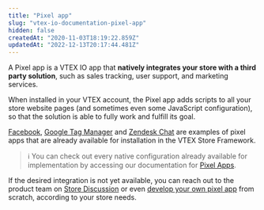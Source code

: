 ```yaml
---
title: "Pixel app"
slug: "vtex-io-documentation-pixel-app"
hidden: false
createdAt: "2020-11-03T18:19:22.859Z"
updatedAt: "2022-12-13T20:17:44.481Z"
---
```

A Pixel app is a VTEX IO app that **natively integrates your store with a third party solution**, such as sales tracking, user support, and marketing services.

When installed in your VTEX account, the Pixel app adds scripts to all your store website pages (and sometimes even some JavaScript configuration), so that the solution is able to fully work and fulfill its goal.

[Facebook](https://developers.vtex.com/vtex-developer-docs/docs/vtex-facebook-pixel/), [Google Tag Manager](https://developers.vtex.com/vtex-developer-docs/docs/vtex-google-tag-manager/) and [Zendesk Chat](https://developers.vtex.com/vtex-developer-docs/docs/vtex-zendesk-chat/) are examples of pixel apps that are already available for installation in the VTEX Store Framework.

> ℹ️ You can check out every native configuration already available for implementation by accessing our documentation for [Pixel Apps](https://developers.vtex.com/vtex-developer-docs/docs/pixel-apps/).

If the desired integration is not yet available, you can reach out to the product team on [Store Discussion](https://github.com/vtex-apps/store-discussion) or even [develop your own pixel app](https://developers.vtex.com/vtex-developer-docs/docs/vtex-io-documentation-1-developnativeintegrationswithpixelapps) from scratch, according to your store needs.
